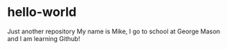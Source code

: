 # hello-world
Just another repository
My name is Mike, I go to school at George Mason and I am learning Github!
